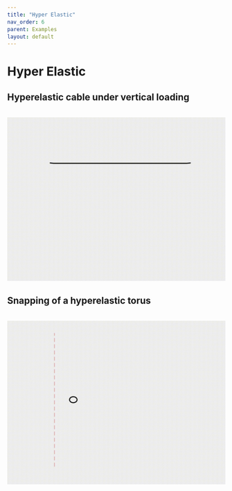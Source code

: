 ```yaml
---
title: "Hyper Elastic"
nav_order: 6
parent: Examples
layout: default
---
```


# Hyper Elastic

## Hyperelastic cable under vertical loading
<br/><img src='assets/videos/hyper_1.gif' width="600">

## Snapping of a hyperelastic torus
<br/><img src='assets/videos/hyper_2.gif' width="600">
